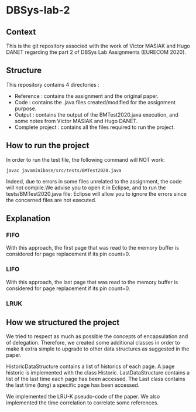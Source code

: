 # DBSys-lab-2

## Context

This is the git repository associed with the work of Victor MASIAK and Hugo DANET regarding the part 2 of DBSys Lab Assignments (EURECOM 2020).

## Structure

This repository contains 4 directories :
* Reference : contains the assignment and the original paper.
* Code : contains the .java files created/modified for the assignment purpose.
* Output : contains the output of the BMTest2020.java execution, and some notes from Victor MASIAK and Hugo DANET.
* Complete project : contains all the files required to run the project.

## How to run the project

In order to run the test file, the following command will NOT work:

`javac javaminibase/src/tests/BMTest2020.java`

Indeed, due to errors in some files unrelated to the assignment, the code will not compile.We advise you to open it in Eclipse, and to run the tests/BMTest2020.java file: Eclipse will allow you to ignore the errors since the concerned files are not executed.

## Explanation

### FIFO

With this approach, the first page that was read to the memory buffer is considered for page replacement if its pin count=0.

### LIFO

With this approach, the last page that was read to the memory buffer is considered for page replacement if its pin count=0.

### LRUK



## How we structured the project

We tried to respect as much as possible the concepts of encapsulation and of delegation. Therefore, we created some additional classes in order to make it extra simple to upgrade to other data structures as suggested in the paper.

HistoricDataStructure contains a list of historics of each page. A page historic is implemented with the class Historic.
LastDataStructure contains a list of the last time each page has been accessed. The Last class contains the last time (long) a specific page has been accessed.

We implemented the LRU-K pseudo-code of the paper. We also implemented the time correlation to correlate some references.

